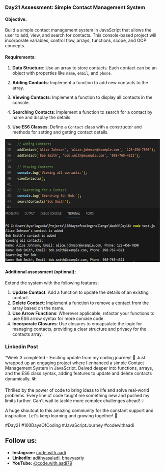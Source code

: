 ### Day21 Assessment: Simple Contact Management System

#### Objective:
Build a simple contact management system in JavaScript that allows the user to add, view, and search for contacts. This console-based project will incorporate variables, control flow, arrays, functions, scope, and OOP concepts.

#### Requirements:

1. **Data Structure**: Use an array to store contacts. Each contact can be an object with properties like `name`, `email`, and `phone`.

2. **Adding Contacts**: Implement a function to add new contacts to the array.

3. **Viewing Contacts**: Implement a function to display all contacts in the console.

4. **Searching Contacts**: Implement a function to search for a contact by name and display the details.

5. **Use ES6 Classes**: Define a `Contact` class with a constructor and methods for setting and getting contact details.

<center><img src="https://github.com/adithyasai/100daysofcodingchallenge/blob/main/images/week3_ss9.png" width="800" height="400"></center>

#### Additional assessment (optional):
Extend the system with the following features:

1. **Update Contact**: Add a function to update the details of an existing contact.
2. **Delete Contact**: Implement a function to remove a contact from the array based on the name.
3. **Use Arrow Functions**: Wherever applicable, refactor your functions to use ES6 arrow syntax for more concise code.
4. **Incorporate Closures**: Use closures to encapsulate the logic for managing contacts, providing a clear structure and privacy for the contacts array.

### Linkedin Post
"Week 3 completed - Exciting update from my coding journey! 🚀 Just wrapped up an engaging project where I enhanced a simple Contact Management System in JavaScript. Delved deeper into functions, arrays, and the ES6 class syntax, adding features to update and delete contacts dynamically. 🛠️

Thrilled by the power of code to bring ideas to life and solve real-world problems. Every line of code taught me something new and pushed my limits further. Can't wait to tackle more complex challenges ahead! 💡

A huge shoutout to this amazing community for the constant support and inspiration. Let's keep learning and growing together! 🌱

#Day21 #100DaysOfCoding #JavaScriptJourney #codewithaadi

## Follow us:
- **Instagram:** [code.with.aadi](https://www.instagram.com/code.with.aadi/)
- **LinkedIn:** [adithyasaladi](https://www.linkedin.com/in/adithyasaladi/), [bhavyasriy](https://www.linkedin.com/in/bhavyasriy/)
- **YouTube:** [@code.with.aadi79](https://www.youtube.com/@Code.with.aadi79)
